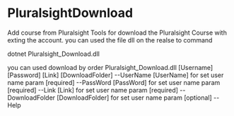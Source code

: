 # PluralsightDownload
Add course from Pluralsight
Tools for download the Pluralsight Course with exting the account.
you can used the file dll on the realse to command

dotnet Pluralsight_Download.dll

you can used download by order Pluralsight_Download.dll [Username] [Password] [Link] [DownloadFolder]
--UserName [UserName] for set user name param [required]
--PassWord [PassWord] for set user name param [required]
--Link [Link] for set user name param [required]
--DownloadFolder [DownloadFolder] for set user name param [optional]
--Help
